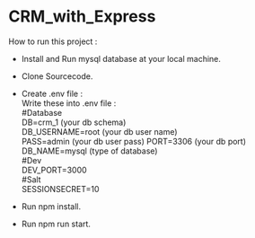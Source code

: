# CRM_with_Express

How to run this project :
- Install and Run mysql database at your local machine.

- Clone Sourcecode.

- Create .env file : \
Write these into .env file : \
#Database \
DB=crm_1 (your db schema) \
DB_USERNAME=root (your db user name) \
PASS=admin (your db user pass)
PORT=3306 (your db port) \
DB_NAME=mysql (type of database) \
#Dev \
DEV_PORT=3000 \
#Salt \
SESSIONSECRET=10 

- Run npm install.
- Run npm run start.
